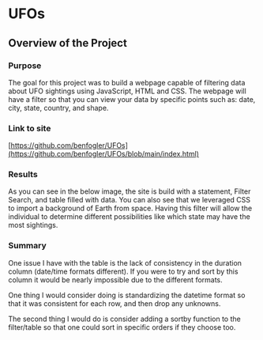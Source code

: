 # UFOs

## Overview of the Project

### Purpose
The goal for this project was to build a webpage capable of filtering data about UFO sightings using JavaScript, HTML and CSS. The webpage will have a filter
so that you can view your data by specific points such as: date, city, state, country, and shape.

### Link to site
[https://github.com/benfogler/UFOs](https://github.com/benfogler/UFOs/blob/main/index.html)

### Results
As you can see in the below image, the site is build with a statement, Filter Search, and table filled with data. You can also see that we leveraged CSS to 
import a background of Earth from space. Having this filter will allow the individual to determine different possibilities like which state may have the most sightings.

### Summary
One issue I have with the table is the lack of consistency in the duration column (date/time formats different). If you were to try and sort by this column
it would be nearly impossible due to the different formats.

One thing I would consider doing is standardizing the datetime format so that it was consistent for each row, and then drop any unknowns. 

The second thing I would do is consider adding a sortby function to the filter/table so that one could sort in specific orders if they choose too.